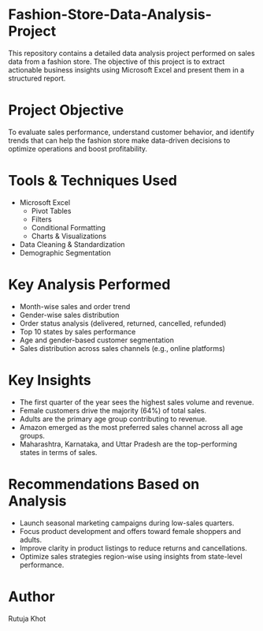 # Fashion-Store-Data-Analysis-Project

This repository contains a detailed data analysis project performed on sales data from a fashion store. The objective of this project is to extract actionable business insights using Microsoft Excel and present them in a structured report.

# Project Objective
To evaluate sales performance, understand customer behavior, and identify trends that can help the fashion store make data-driven decisions to optimize operations and boost profitability.

# Tools & Techniques Used
- Microsoft Excel
  - Pivot Tables
  - Filters
  - Conditional Formatting
  - Charts & Visualizations
- Data Cleaning & Standardization
- Demographic Segmentation

# Key Analysis Performed
- Month-wise sales and order trend
- Gender-wise sales distribution
- Order status analysis (delivered, returned, cancelled, refunded)
- Top 10 states by sales performance
- Age and gender-based customer segmentation
- Sales distribution across sales channels (e.g., online platforms)

# Key Insights
- The first quarter of the year sees the highest sales volume and revenue.
- Female customers drive the majority (64%) of total sales.
- Adults are the primary age group contributing to revenue.
- Amazon emerged as the most preferred sales channel across all age groups.
- Maharashtra, Karnataka, and Uttar Pradesh are the top-performing states in terms of sales.

# Recommendations Based on Analysis
- Launch seasonal marketing campaigns during low-sales quarters.
- Focus product development and offers toward female shoppers and adults.
- Improve clarity in product listings to reduce returns and cancellations.
- Optimize sales strategies region-wise using insights from state-level performance.

# Author
Rutuja Khot

